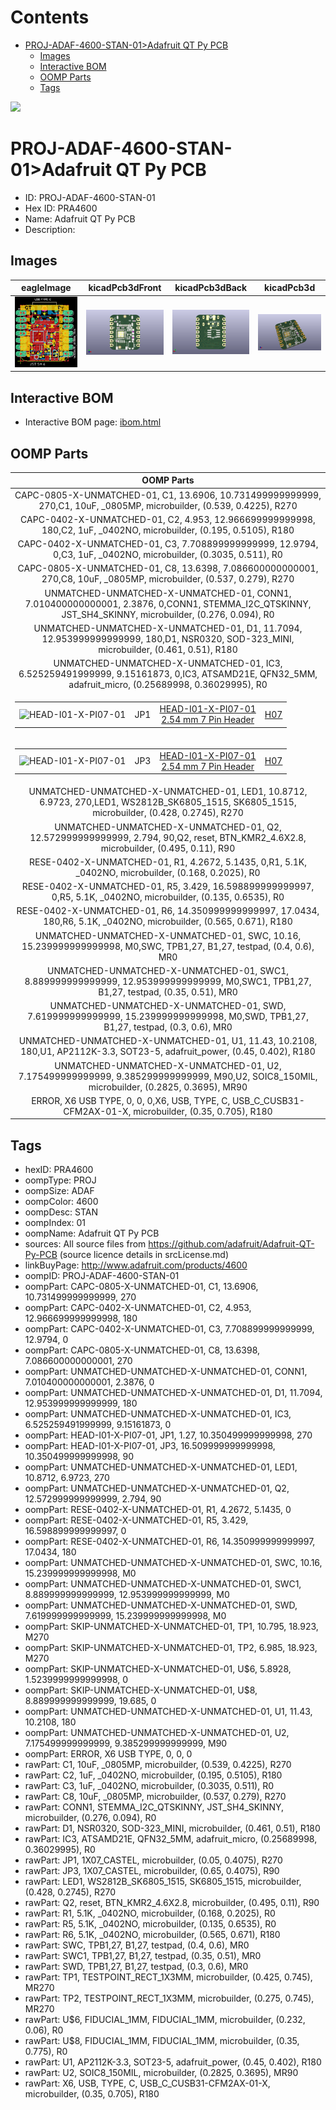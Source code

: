 



Contents
========

* [PROJ-ADAF-4600-STAN-01>Adafruit QT Py PCB](#proj-adaf-4600-stan-01adafruit-qt-py-pcb)
	* [Images](#images)
	* [Interactive BOM](#interactive-bom)
	* [OOMP Parts](#oomp-parts)
	* [Tags](#tags)
  
![][im]
# PROJ-ADAF-4600-STAN-01>Adafruit QT Py PCB

- ID: PROJ-ADAF-4600-STAN-01
- Hex ID: PRA4600
- Name: Adafruit QT Py PCB
- Description: 

## Images
  
  

|eagleImage|kicadPcb3dFront|kicadPcb3dBack|kicadPcb3d|
| :---: | :---: | :---: | :---: |
|[![eagleImage](eagleImage_140.png)](eagleImage_600.png)|[![kicadPcb3dFront](kicadPcb3dFront_140.png)](kicadPcb3dFront_600.png)|[![kicadPcb3dBack](kicadPcb3dBack_140.png)](kicadPcb3dBack_600.png)|[![kicadPcb3d](kicadPcb3d_140.png)](kicadPcb3d_600.png)|

## Interactive BOM

- Interactive BOM page: [ibom.html](kicad/bom/ibom.html)

## OOMP Parts
  

|OOMP Parts|
| :---: |
|CAPC-0805-X-UNMATCHED-01, C1, 13.6906, 10.731499999999999, 270,C1, 10uF, _0805MP, microbuilder, (0.539, 0.4225), R270|
|CAPC-0402-X-UNMATCHED-01, C2, 4.953, 12.966699999999998, 180,C2, 1uF, _0402NO, microbuilder, (0.195, 0.5105), R180|
|CAPC-0402-X-UNMATCHED-01, C3, 7.708899999999999, 12.9794, 0,C3, 1uF, _0402NO, microbuilder, (0.3035, 0.511), R0|
|CAPC-0805-X-UNMATCHED-01, C8, 13.6398, 7.086600000000001, 270,C8, 10uF, _0805MP, microbuilder, (0.537, 0.279), R270|
|UNMATCHED-UNMATCHED-X-UNMATCHED-01, CONN1, 7.010400000000001, 2.3876, 0,CONN1, STEMMA_I2C_QTSKINNY, JST_SH4_SKINNY, microbuilder, (0.276, 0.094), R0|
|UNMATCHED-UNMATCHED-X-UNMATCHED-01, D1, 11.7094, 12.953999999999999, 180,D1, NSR0320, SOD-323_MINI, microbuilder, (0.461, 0.51), R180|
|UNMATCHED-UNMATCHED-X-UNMATCHED-01, IC3, 6.525259491999999, 9.15161873, 0,IC3, ATSAMD21E, QFN32_5MM, adafruit_micro, (0.25689998, 0.36029995), R0|
|<table><tr><td>![HEAD-I01-X-PI07-01](https://raw.githubusercontent.com/oomlout/oomlout_OOMP_parts/main/HEAD-I01-X-PI07-01/image_140.jpg)</td><td> JP1</td><td>[HEAD-I01-X-PI07-01<br>2.54 mm 7 Pin Header](https://github.com/oomlout/oomlout_OOMP_parts/tree/main/HEAD-I01-X-PI07-01/)</td><td>[H07](https://github.com/oomlout/oomlout_OOMP_parts/tree/main/HEAD-I01-X-PI07-01/)</td></tr></table>|
|<table><tr><td>![HEAD-I01-X-PI07-01](https://raw.githubusercontent.com/oomlout/oomlout_OOMP_parts/main/HEAD-I01-X-PI07-01/image_140.jpg)</td><td> JP3</td><td>[HEAD-I01-X-PI07-01<br>2.54 mm 7 Pin Header](https://github.com/oomlout/oomlout_OOMP_parts/tree/main/HEAD-I01-X-PI07-01/)</td><td>[H07](https://github.com/oomlout/oomlout_OOMP_parts/tree/main/HEAD-I01-X-PI07-01/)</td></tr></table>|
|UNMATCHED-UNMATCHED-X-UNMATCHED-01, LED1, 10.8712, 6.9723, 270,LED1, WS2812B_SK6805_1515, SK6805_1515, microbuilder, (0.428, 0.2745), R270|
|UNMATCHED-UNMATCHED-X-UNMATCHED-01, Q2, 12.572999999999999, 2.794, 90,Q2, reset, BTN_KMR2_4.6X2.8, microbuilder, (0.495, 0.11), R90|
|RESE-0402-X-UNMATCHED-01, R1, 4.2672, 5.1435, 0,R1, 5.1K, _0402NO, microbuilder, (0.168, 0.2025), R0|
|RESE-0402-X-UNMATCHED-01, R5, 3.429, 16.598899999999997, 0,R5, 5.1K, _0402NO, microbuilder, (0.135, 0.6535), R0|
|RESE-0402-X-UNMATCHED-01, R6, 14.350999999999997, 17.0434, 180,R6, 5.1K, _0402NO, microbuilder, (0.565, 0.671), R180|
|UNMATCHED-UNMATCHED-X-UNMATCHED-01, SWC, 10.16, 15.239999999999998, M0,SWC, TPB1,27, B1,27, testpad, (0.4, 0.6), MR0|
|UNMATCHED-UNMATCHED-X-UNMATCHED-01, SWC1, 8.889999999999999, 12.953999999999999, M0,SWC1, TPB1,27, B1,27, testpad, (0.35, 0.51), MR0|
|UNMATCHED-UNMATCHED-X-UNMATCHED-01, SWD, 7.619999999999999, 15.239999999999998, M0,SWD, TPB1,27, B1,27, testpad, (0.3, 0.6), MR0|
|UNMATCHED-UNMATCHED-X-UNMATCHED-01, U1, 11.43, 10.2108, 180,U1, AP2112K-3.3, SOT23-5, adafruit_power, (0.45, 0.402), R180|
|UNMATCHED-UNMATCHED-X-UNMATCHED-01, U2, 7.175499999999999, 9.385299999999999, M90,U2, SOIC8_150MIL, microbuilder, (0.2825, 0.3695), MR90|
|ERROR, X6 USB TYPE, 0, 0, 0,X6, USB, TYPE, C, USB_C_CUSB31-CFM2AX-01-X, microbuilder, (0.35, 0.705), R180|

## Tags

- hexID: PRA4600
- oompType: PROJ
- oompSize: ADAF
- oompColor: 4600
- oompDesc: STAN
- oompIndex: 01
- oompName: Adafruit QT Py PCB
- sources: All source files from https://github.com/adafruit/Adafruit-QT-Py-PCB (source licence details in srcLicense.md)
- linkBuyPage: http://www.adafruit.com/products/4600
- oompID: PROJ-ADAF-4600-STAN-01
- oompPart: CAPC-0805-X-UNMATCHED-01, C1, 13.6906, 10.731499999999999, 270
- oompPart: CAPC-0402-X-UNMATCHED-01, C2, 4.953, 12.966699999999998, 180
- oompPart: CAPC-0402-X-UNMATCHED-01, C3, 7.708899999999999, 12.9794, 0
- oompPart: CAPC-0805-X-UNMATCHED-01, C8, 13.6398, 7.086600000000001, 270
- oompPart: UNMATCHED-UNMATCHED-X-UNMATCHED-01, CONN1, 7.010400000000001, 2.3876, 0
- oompPart: UNMATCHED-UNMATCHED-X-UNMATCHED-01, D1, 11.7094, 12.953999999999999, 180
- oompPart: UNMATCHED-UNMATCHED-X-UNMATCHED-01, IC3, 6.525259491999999, 9.15161873, 0
- oompPart: HEAD-I01-X-PI07-01, JP1, 1.27, 10.350499999999998, 270
- oompPart: HEAD-I01-X-PI07-01, JP3, 16.509999999999998, 10.350499999999998, 90
- oompPart: UNMATCHED-UNMATCHED-X-UNMATCHED-01, LED1, 10.8712, 6.9723, 270
- oompPart: UNMATCHED-UNMATCHED-X-UNMATCHED-01, Q2, 12.572999999999999, 2.794, 90
- oompPart: RESE-0402-X-UNMATCHED-01, R1, 4.2672, 5.1435, 0
- oompPart: RESE-0402-X-UNMATCHED-01, R5, 3.429, 16.598899999999997, 0
- oompPart: RESE-0402-X-UNMATCHED-01, R6, 14.350999999999997, 17.0434, 180
- oompPart: UNMATCHED-UNMATCHED-X-UNMATCHED-01, SWC, 10.16, 15.239999999999998, M0
- oompPart: UNMATCHED-UNMATCHED-X-UNMATCHED-01, SWC1, 8.889999999999999, 12.953999999999999, M0
- oompPart: UNMATCHED-UNMATCHED-X-UNMATCHED-01, SWD, 7.619999999999999, 15.239999999999998, M0
- oompPart: SKIP-UNMATCHED-X-UNMATCHED-01, TP1, 10.795, 18.923, M270
- oompPart: SKIP-UNMATCHED-X-UNMATCHED-01, TP2, 6.985, 18.923, M270
- oompPart: SKIP-UNMATCHED-X-UNMATCHED-01, U$6, 5.8928, 1.5239999999999998, 0
- oompPart: SKIP-UNMATCHED-X-UNMATCHED-01, U$8, 8.889999999999999, 19.685, 0
- oompPart: UNMATCHED-UNMATCHED-X-UNMATCHED-01, U1, 11.43, 10.2108, 180
- oompPart: UNMATCHED-UNMATCHED-X-UNMATCHED-01, U2, 7.175499999999999, 9.385299999999999, M90
- oompPart: ERROR, X6 USB TYPE, 0, 0, 0
- rawPart: C1, 10uF, _0805MP, microbuilder, (0.539, 0.4225), R270
- rawPart: C2, 1uF, _0402NO, microbuilder, (0.195, 0.5105), R180
- rawPart: C3, 1uF, _0402NO, microbuilder, (0.3035, 0.511), R0
- rawPart: C8, 10uF, _0805MP, microbuilder, (0.537, 0.279), R270
- rawPart: CONN1, STEMMA_I2C_QTSKINNY, JST_SH4_SKINNY, microbuilder, (0.276, 0.094), R0
- rawPart: D1, NSR0320, SOD-323_MINI, microbuilder, (0.461, 0.51), R180
- rawPart: IC3, ATSAMD21E, QFN32_5MM, adafruit_micro, (0.25689998, 0.36029995), R0
- rawPart: JP1, 1X07_CASTEL, microbuilder, (0.05, 0.4075), R270
- rawPart: JP3, 1X07_CASTEL, microbuilder, (0.65, 0.4075), R90
- rawPart: LED1, WS2812B_SK6805_1515, SK6805_1515, microbuilder, (0.428, 0.2745), R270
- rawPart: Q2, reset, BTN_KMR2_4.6X2.8, microbuilder, (0.495, 0.11), R90
- rawPart: R1, 5.1K, _0402NO, microbuilder, (0.168, 0.2025), R0
- rawPart: R5, 5.1K, _0402NO, microbuilder, (0.135, 0.6535), R0
- rawPart: R6, 5.1K, _0402NO, microbuilder, (0.565, 0.671), R180
- rawPart: SWC, TPB1,27, B1,27, testpad, (0.4, 0.6), MR0
- rawPart: SWC1, TPB1,27, B1,27, testpad, (0.35, 0.51), MR0
- rawPart: SWD, TPB1,27, B1,27, testpad, (0.3, 0.6), MR0
- rawPart: TP1, TESTPOINT_RECT_1X3MM, microbuilder, (0.425, 0.745), MR270
- rawPart: TP2, TESTPOINT_RECT_1X3MM, microbuilder, (0.275, 0.745), MR270
- rawPart: U$6, FIDUCIAL_1MM, FIDUCIAL_1MM, microbuilder, (0.232, 0.06), R0
- rawPart: U$8, FIDUCIAL_1MM, FIDUCIAL_1MM, microbuilder, (0.35, 0.775), R0
- rawPart: U1, AP2112K-3.3, SOT23-5, adafruit_power, (0.45, 0.402), R180
- rawPart: U2, SOIC8_150MIL, microbuilder, (0.2825, 0.3695), MR90
- rawPart: X6, USB, TYPE, C, USB_C_CUSB31-CFM2AX-01-X, microbuilder, (0.35, 0.705), R180



[im]: kicadPcb3d_450.png
